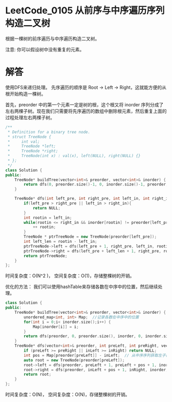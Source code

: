 
# LeetCode_0105 从前序与中序遍历序列构造二叉树
根据一棵树的前序遍历与中序遍历构造二叉树。

注意:
你可以假设树中没有重复的元素。

# 解答
使用DFS来递归处理。
先序遍历的顺序是 Root -> Left -> Right，这就能方便的从根开始构造一棵树。

首先，preorder 中的第一个元素一定是树的根，这个根又将 inorder 序列分成了左右两棵子树。现在我们只需要将先序遍历的数组中删除根元素，然后重复上面的过程处理左右两棵子树。

```C++
/**
 * Definition for a binary tree node.
 * struct TreeNode {
 *     int val;
 *     TreeNode *left;
 *     TreeNode *right;
 *     TreeNode(int x) : val(x), left(NULL), right(NULL) {}
 * };
 */
class Solution {
public:
    TreeNode* buildTree(vector<int>& preorder, vector<int>& inorder) {
        return dfs(0, preorder.size()-1, 0, inorder.size()-1, preorder, inorder);
    }

    TreeNode* dfs(int left_pre, int right_pre, int left_in, int right_in, vector<int>& preorder, vector<int>& inorder ){
        if(left_pre > right_pre || left_in > right_in){
            return NULL;
        }
        int rootin = left_in;
        while(rootin <= right_in && inorder[rootin] != preorder[left_pre]){
            ++ rootin;
        }
        TreeNode * ptrTreeNode = new TreeNode(preorder[left_pre]);
        int left_len = rootin - left_in;
        ptrTreeNode->left = dfs(left_pre + 1, right_pre, left_in, rootin - 1, preorder, inorder);
        ptrTreeNode->right = dfs(left_pre + left_len + 1, right_pre, rootin + 1, right_in, preorder, inorder);
        return ptrTreeNode;
    }
};
```

时间复杂度：O(N^2 )，
空间复杂度：O(1)，存储整棵树的开销。

优化的方法：
我们可以使用hashTable来存储各数在中序中的位置，然后继续处理。
```C++
class Solution {
public:
    TreeNode* buildTree(vector<int>& preorder, vector<int>& inorder) {        
        unordered_map<int, int> Map;  //记录各数在中序中的位置
        for(int i = 0;i< inorder.size();i++) {
            Map[inorder[i]] = i;
        }
        return dfs(preorder, 0, preorder.size(), inorder, 0, inorder.size(), Map);
    }
    TreeNode* dfs(vector<int>& preorder, int preLeft, int preRight, vector<int>& inorder, int inLeft, int inRight,unordered_map<int, int>& Map) {
        if (preLeft >= preRight || inLeft >= inRight) return NULL;
        int pos = Map[preorder[preLeft]] - inLeft;  // 从中序序列获取左子树的长度
        auto root = new TreeNode(preorder[preLeft]);
        root->left = dfs(preorder, preLeft + 1, preLeft + pos + 1, inorder, inLeft, inLeft + pos + 1, Map);
        root->right = dfs(preorder, inLeft + pos + 1, inRight, inorder, preLeft + pos + 1, preRight, Map);
        return root;
    }
};

```

时间复杂度：O(N)，
空间复杂度：O(N)，存储整棵树的开销。